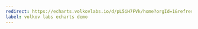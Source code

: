 ```yaml
---
redirect: https://echarts.volkovlabs.io/d/pL5iH7FVk/home?orgId=1&refresh=5s
label: volkov labs echarts demo
---
```

